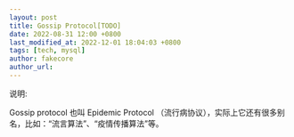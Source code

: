 ```yaml
---
layout: post
title: Gossip Protocol[TODO]
date: 2022-08-31 12:00 +0800
last_modified_at: 2022-12-01 18:04:03 +0800
tags: [tech, mysql]
author: fakecore
author_url:
---
```

说明:

Gossip protocol 也叫 Epidemic Protocol （流行病协议），实际上它还有很多别名，比如：“流言算法”、“疫情传播算法”等。



